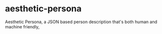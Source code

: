 # aesthetic-persona
Aesthetic Persona, a JSON based person description that's both human and machine friendly,
